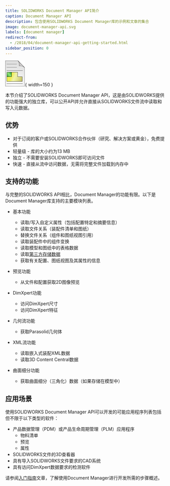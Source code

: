 ```yaml
---
title: SOLIDWORKS Document Manager API简介
caption: Document Manager API
description: 包含使用SOLIDWORKS Document Manager库的示例和文章的集合
image: document-manager-api.svg
labels: [document manager]
redirect-from:
  - /2018/04/document-manager-api-getting-started.html
sidebar_position: 0
---
```

![SOLIDWORKS Document Manager API](document-manager-api.svg){ width=150 }

本节介绍了SOLIDWORKS Document Manager API，这是由SOLIDWORKS提供的功能强大的独立库，可以公开API并允许直接从SOLIDWORKS文件流中读取和写入元数据。

## 优势

* 对于订阅的客户或SOLIDWORKS合作伙伴（研究、解决方案或黄金），免费提供
* 轻量级 - 库的大小约为13 MB
* 独立 - 不需要安装SOLIDWORKS即可访问文件
* 快速 - 直接从流中访问数据，无需将完整文件加载到内存中

## 支持的功能

与完整的SOLIDWORKS API相比，Document Manager的功能有限。以下是Document Manager库支持的主要模块列表。

* 基本功能
	* 读取/写入自定义属性（包括配置特定和摘要信息）
    * 读取文件关系（装配件清单和图纸）
    * 替换文件关系（组件和图纸视图引用）
    * 读取装配件中的组件变换
    * 读取模型和图纸中的表格数据
    * 读取[第三方存储数据](https://help.solidworks.com/2015/english/api/sldworksapiprogguide/overview/third-party_data_in_solidworks_files.htm)
    * 获取有关配置、图纸视图及其属性的信息
	
* 预览功能
	* 从文件和配置获取2D图像预览
	
* DimXpert功能
	* 访问DimXpert尺寸
    * 访问DimXpert特征
	
* 几何流功能
	* 获取Parasolid几何体

* XML流功能
	* 读取嵌入式装配XML数据
    * 读取3D Content Central数据
	
* 曲面细分功能
	* 获取曲面细分（三角化）数据（如果存储在模型中）

## 应用场景

使用SOLIDWORKS Document Manager API可以开发的可能应用程序列表包括但不限于以下类型的软件：

* 产品数据管理（PDM）或产品生命周期管理（PLM）应用程序
	* 物料清单
    * 预览
    * 属性
* SOLIDWORKS文件的3D查看器
* 具有导入SOLIDWORKS文件要求的CAD系统
* 具有访问DimXpert数据要求的检测软件

请参阅[入门指南](getting-started)文章，了解使用Document Manager进行开发所需的步骤概述。